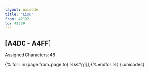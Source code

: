 ```yaml
---
layout: unicode
title: "Lisu"
from: 42192
to: 42239
---
```


## 	[A4D0 - A4FF]

Assigned Characters: 48

{% for i in (page.from..page.to) %}<i>&#{{i}};</i>{% endfor %}
{:.unicodes}
